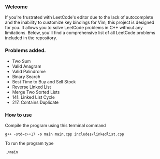 ### Welcome

If you're frustrated with LeetCode's editor due to the lack of autocomplete and the inability to customize key bindings for Vim, this project is designed for you. It allows you to solve LeetCode problems in C++ without any limitations. Below, you'll find a comprehensive list of all LeetCode problems included in the repository.

### Problems added.

-   Two Sum
-   Valid Anagram
-   Valid Palindrome
-   Binary Search
-   Best Time to Buy and Sell Stock
-   Reverse Linked List
-   Merge Two Sorted Lists
-   141\. Linked List Cycle
-   217\. Contains Duplicate

### How to use

Compile the program using this terminal command

`g++ -std=c++17 -o main main.cpp includes/linkedlist.cpp`

To run the program type

`./main`
